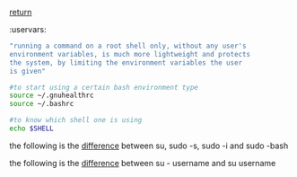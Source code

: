 [return](users)

:uservars:

```sh
"running a command on a root shell only, without any user's
environment variables, is much more lightweight and protects
the system, by limiting the environment variables the user
is given"

#to start using a certain bash environment type
source ~/.gnuhealthrc
source ~/.bashrc

#to know which shell one is using
echo $SHELL

```
the following is the [difference](sudokind) between su, sudo -s, sudo -i
and sudo -bash

the following is the [difference](suname) between su - username and su
username




